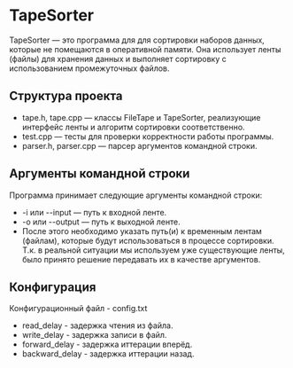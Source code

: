 # TapeSorter
TapeSorter — это программа для для сортировки наборов данных, которые не помещаются в оперативной памяти. Она использует ленты (файлы) для хранения данных и выполняет сортировку с использованием промежуточных файлов.

## Структура проекта
- tape.h, tape.cpp — классы FileTape и TapeSorter, реализующие интерфейс ленты и алгоритм сортировки соответственно.
- test.cpp — тесты для проверки корректности работы программы.
- parser.h, parser.cpp — парсер аргументов командной строки.

## Аргументы командной строки
Программа принимает следующие аргументы командной строки:
- -i или --input — путь к входной ленте.
- -o или --output — путь к выходной ленте.
- После этого необходимо указать путь(и) к временным лентам (файлам), которые будут использоваться в процессе сортировки. Т.к. в реальной ситуации мы используем уже существующие ленты, было принято решение передавать их в качестве аргументов.

## Конфигурация
Конфигурационный файл - config.txt
- read_delay - задержка чтения из файла.
- write_delay - задержка записи в файл. 
- forward_delay - задержка иттерации вперёд.
- backward_delay - задержка иттерации назад.
